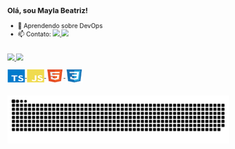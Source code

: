 ### Olá, sou Mayla Beatriz!
- 🌱 Aprendendo sobre DevOps
- 📫 Contato: <a href = "mailto:maylaetb@gmail.com">
  <img src="https://img.shields.io/badge/Gmail-D14836?style=for-the-badge&logo=gmail&logoColor=white" target="_blank">
</a> <a href="https://www.linkedin.com/in/maylabeatriz/" target="_blank">
  <img src="https://img.shields.io/badge/-LinkedIn-%230077B5?style=for-the-badge&logo=linkedin&logoColor=white" target="_blank">
</a>

##

<div>
  <a href="https://github.com/MaylaBeatriz">
  <img height="180em" src="https://github-readme-stats.vercel.app/api?username=MaylaBeatriz&show_icons=true&theme=tokyonight&include_all_commits=true&count_private=true"/>
  <img height="180em" src="https://github-readme-stats.vercel.app/api/top-langs/?username=MaylaBeatriz&layout=compact&langs_count=7&theme=tokyonight"/>
</div>
  
<div style="display: inline_block"><br>
  <img align="center" height="30" width="40" 
       src="https://raw.githubusercontent.com/devicons/devicon/master/icons/typescript/typescript-plain.svg"/>
  <img align="center" height="30" width="40" 
       src="https://raw.githubusercontent.com/devicons/devicon/master/icons/javascript/javascript-plain.svg"/>  
  <img align="center" height="30" width="40" 
       src="https://raw.githubusercontent.com/devicons/devicon/master/icons/html5/html5-original.svg"/>
  <img align="center" height="30" width="40" 
       src="https://raw.githubusercontent.com/devicons/devicon/master/icons/css3/css3-original.svg"/>
</div>
  
## 
  
![Snake animation](https://github.com/MaylaBeatriz/MaylaBeatriz/blob/output/github-contribution-grid-snake.svg)
  
</div>
